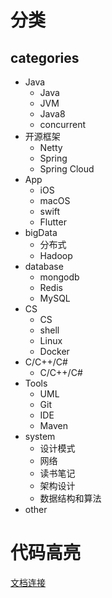 
# 分类

## categories

* Java
  - Java
  - JVM
  - Java8
  - concurrent
* 开源框架
  - Netty
  - Spring
  - Spring Cloud
* App
  - iOS
  - macOS
  - swift
  - Flutter
* bigData
  - 分布式
  - Hadoop
* database
  - mongodb
  - Redis
  - MySQL
* CS
  - CS
  - shell
  - Linux
  - Docker
* C/C++/C#
  - C/C++/C#
* Tools
  - UML
  - Git
  - IDE
  - Maven
* system
  - 设计模式
  - 网络
  - 读书笔记
  - 架构设计
  - 数据结构和算法
* other
 
# 代码高亮

[文档连接](https://github.com/github/linguist/blob/master/lib/linguist/languages.yml)